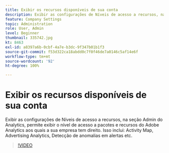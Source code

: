 ```yaml
---
title: Exibir os recursos disponíveis de sua conta
description: Exibir as configurações de Níveis de acesso a recursos, na seção Admin do Analytics, permite exibir o nível de acesso a pacotes e recursos do Adobe Analytics aos quais a sua empresa tem direito. Isso inclui o Activity Map, o Advertising Analytics, a Detecção de anomalias em alertas etc.
feature: Company Settings
topic: Administration
role: User, Admin
level: Beginner
thumbnail: 335742.jpg
kt: 8463
exl-id: a8397a6b-0cbf-4a7e-b3dc-9f347b01b1f3
source-git-commit: f53d322ca18abdd0c7f0f46de7a0146c5af14e6f
workflow-type: tm+mt
source-wordcount: '92'
ht-degree: 100%

---
```


# Exibir os recursos disponíveis de sua conta

Exibir as configurações de Níveis de acesso a recursos, na seção Admin do Analytics, permite exibir o nível de acesso a pacotes e recursos do Adobe Analytics aos quais a sua empresa tem direito. Isso inclui: Activity Map, Advertising Analytics, Detecção de anomalias em alertas etc.


>[!VIDEO](https://video.tv.adobe.com/v/335742/?quality=12&learn=on)
